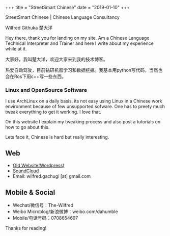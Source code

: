 +++
title = "StreetSmart Chinese"
date = "2019-01-10"
+++

StreetSmart Chinese | Chinese Language Consultancy

Wilfred Githuka 楚大洋

Hey there, thank you for landing on my site. Am a Chinese Language Technical
Interpreter and Trainer and here I write about my experience while at it.

大家好，我叫楚大洋，欢迎大家来到我的技术博客。

热爱自动驾驶，目前钻研机器学习和数据挖掘。我基本用python写代码，当然也会在Ros下用c++写一些东西。

### Linux and OpenSource Software

I use ArchLinux on a daily basis, its not easy using Linux in a Chinese work
environment because of few unsupported sofware. One has to preety much tweak
everything to get it working. I love that.

On this website I explain my tweaking process and also post a tutorials on how
to go about this.

Lets face it, Chinese is hard but really interesting.

## Web
* [Old Website(Wordpress)](https://www.chineseinkenya.wordpress.com)
* [SoundCloud](https://soundcloud.com/yangradio)
* Email: wilfred.gachugi [at] gmail.com

## Mobile & Social
* Wechat/微信号：The-Wilfred
* Weibo Microblog/新浪微博：weibo.com/dahumble
* Mobile/电话号码：0708654697

Thanks for reading!
